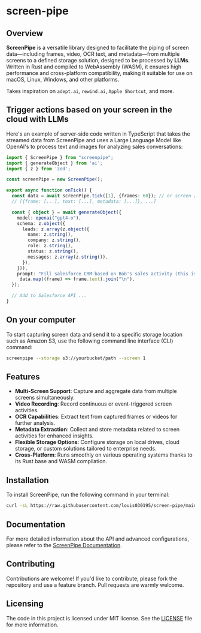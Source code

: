 # screen-pipe

## Overview
**ScreenPipe** is a versatile library designed to facilitate the piping of screen data—including frames, video, OCR text, and metadata—from multiple screens to a defined storage solution, designed to be processed by **LLMs**. Written in Rust and compiled to WebAssembly (WASM), it ensures high performance and cross-platform compatibility, making it suitable for use on macOS, Linux, Windows, and other platforms.

Takes inspiration on `adept.ai`, `rewind.ai`, `Apple Shortcut`, and more.

## Trigger actions based on your screen in the cloud with LLMs
Here's an example of server-side code written in TypeScript that takes the streamed data from ScreenPipe and uses a Large Language Model like OpenAI's to process text and images for analyzing sales conversations:

```typescript
import { ScreenPipe } from "screenpipe";
import { generateObject } from 'ai';
import { z } from 'zod';

const screenPipe = new ScreenPipe();

export async function onTick() {
  const data = await screenPipe.tick([1], {frames: 60}); // or screen [1, 2, 3, ...]
  // [{frame: [...], text: [...], metadata: [...]}, ...]

  const { object } = await generateObject({
    model: openai("gpt4-o"),
    schema: z.object({
      leads: z.array(z.object({
        name: z.string(),
        company: z.string(),
        role: z.string(),
        status: z.string(),
        messages: z.array(z.string()),
      }),
    })),
    prompt: "Fill salesforce CRM based on Bob's sales activity (this is what appeared on his screen): " +
     data.map((frame) => frame.text).join("\n"),
  });

  // Add to Salesforce API ...
}
```

## On your computer
To start capturing screen data and send it to a specific storage location such as Amazon S3, use the following command line interface (CLI) command:

```bash
screenpipe --storage s3://yourbucket/path --screen 1
```

## Features
- **Multi-Screen Support**: Capture and aggregate data from multiple screens simultaneously.
- **Video Recording**: Record continuous or event-triggered screen activities.
- **OCR Capabilities**: Extract text from captured frames or videos for further analysis.
- **Metadata Extraction**: Collect and store metadata related to screen activities for enhanced insights.
- **Flexible Storage Options**: Configure storage on local drives, cloud storage, or custom solutions tailored to enterprise needs.
- **Cross-Platform**: Runs smoothly on various operating systems thanks to its Rust base and WASM compilation.

## Installation

To install ScreenPipe, run the following command in your terminal:

```bash
curl -sL https://raw.githubusercontent.com/louis030195/screen-pipe/main/install.sh | sh
```



## Documentation

For more detailed information about the API and advanced configurations, please refer to the [ScreenPipe Documentation](https://github.com/yourusername/screenpipe/docs).

## Contributing

Contributions are welcome! If you'd like to contribute, please fork the repository and use a feature branch. Pull requests are warmly welcome.

## Licensing

The code in this project is licensed under MIT license. See the [LICENSE](LICENSE.md) file for more information.



